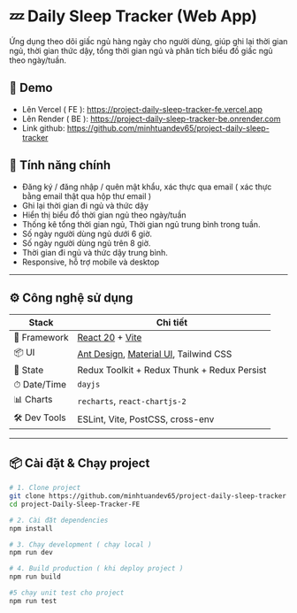 # 💤 Daily Sleep Tracker (Web App)

Ứng dụng theo dõi giấc ngủ hàng ngày cho người dùng, giúp ghi lại thời gian ngủ, thời gian thức dậy, tổng thời gian ngủ và phân tích biểu đồ giấc ngủ theo ngày/tuần.

## 🚀 Demo

- Lên Vercel ( FE ): https://project-daily-sleep-tracker-fe.vercel.app
- Lên Render ( BE ): https://project-daily-sleep-tracker-be.onrender.com
- Link github: https://github.com/minhtuandev65/project-daily-sleep-tracker

## 🧠 Tính năng chính

- Đăng ký / đăng nhập / quên mật khẩu, xác thực qua email ( xác thực bằng email thật qua hộp thư email )
- Ghi lại thời gian đi ngủ và thức dậy
- Hiển thị biểu đồ thời gian ngủ theo ngày/tuần
- Thống kê tổng thời gian ngủ, Thời gian ngủ trung bình trong tuần.
- Số ngày người dùng ngủ dưới 6 giờ.
- Số ngày người dùng ngủ trên 8 giờ.
- Thời gian đi ngủ và thức dậy trung bình.
- Responsive, hỗ trợ mobile và desktop

---

## ⚙️ Công nghệ sử dụng

| Stack        | Chi tiết                                                                         |
| ------------ | -------------------------------------------------------------------------------- |
| 🧩 Framework | [React 20](https://reactjs.org/) + [Vite](https://vitejs.dev/)                   |
| 📦 UI        | [Ant Design](https://ant.design/), [Material UI](https://mui.com/), Tailwind CSS |
| 🔄 State     | Redux Toolkit + Redux Thunk + Redux Persist                                      |
| ⏱ Date/Time  | `dayjs`                                                                          |
| 📊 Charts    | `recharts`, `react-chartjs-2`                                                    |
| 🛠 Dev Tools  | ESLint, Vite, PostCSS, cross-env                                                 |

---

## 📦 Cài đặt & Chạy project

```bash
# 1. Clone project
git clone https://github.com/minhtuandev65/project-daily-sleep-tracker
cd project-Daily-Sleep-Tracker-FE

# 2. Cài đặt dependencies
npm install

# 3. Chạy development ( chạy local )
npm run dev

# 4. Build production ( khi deploy project )
npm run build

#5 chạy unit test cho project
npm run test